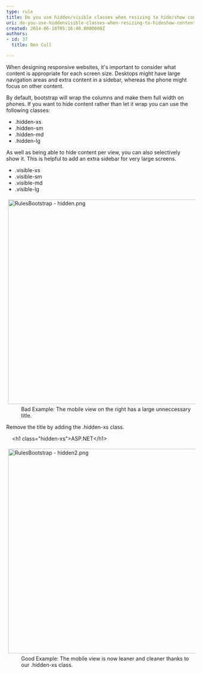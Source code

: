 ```yaml
---
type: rule
title: Do you use hidden/visible classes when resizing to hide/show content?
uri: do-you-use-hiddenvisible-classes-when-resizing-to-hideshow-content
created: 2014-06-18T05:16:40.0000000Z
authors:
- id: 37
  title: Ben Cull

---
```




<span class='intro'> <p>When designing responsive websites, it's important to consider what content is appropriate for each screen size. Desktops might have large navigation areas and extra content in a sidebar, whereas the phone might focus on other content.</p> </span>

<p>By default, bootstrap will wrap the columns and make them full width on phones. If you want to hide content rather than let it wrap you can use the following classes&#58;</p><ul><li>.hidden-xs</li><li>.hidden-sm</li><li>.hidden-md</li><li>.hidden-lg</li></ul><p>As well as being able to hide content per view, you can also selectively show it. This is helpful to add an extra sidebar for very large screens.</p><ul><li>.visible-xs</li><li>​.visible-sm</li><li>.visible-md</li><li>.visible-lg</li></ul><dl class="badImage"><dt> 
      <img src="RulesBootstrap%20-%20hidden.png" alt="RulesBootstrap - hidden.png" style="margin&#58;5px;width&#58;550px;" /> 
   </dt><dd>​Bad Example&#58; The mobile view on the right has a large unneccessary title.</dd></dl><p>Remove the title by adding the .hidden-xs class.</p><p class="ssw15-rteElement-CodeArea">&#160; &#160; &lt;h1 class=&quot;hidden-xs&quot;&gt;ASP.NET&lt;/h1&gt;​<br></p>
<dl class="goodImage">
   <dt> 
      <img src="RulesBootstrap%20-%20hidden2.png" alt="RulesBootstrap - hidden2.png" style="margin&#58;5px;width&#58;550px;" /> 
   </dt><dd>G​ood Example&#58; The mobile view is now leaner and cleaner thanks to our .hidden-xs class.</dd></dl>​


